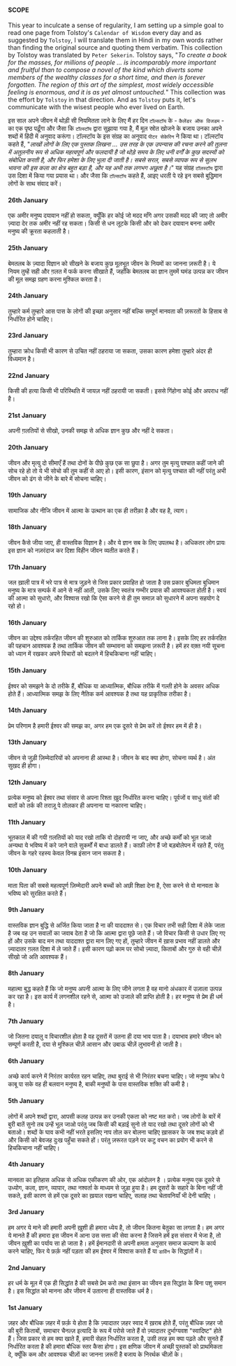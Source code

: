 #### SCOPE
This year to inculcate a sense of regularity, I am setting up a simple goal to read one page from Tolstoy's `Calendar of Wisdom` every day and as suggested by `Tolstoy`, I will translate them in Hindi in my own words rather than finding the original source and quoting them verbatim. This collection by Tolstoy was translated by `Peter Sekerin`. Tolstoy says, "*To create a book for the masses, for millions of people ... is incomparably more important and fruitful than to compose a novel of the kind which diverts some members of the wealthy classes for a short time, and then is forever forgotten. The region of this art of the simplest, most widely accessible feeling is enormous, and it is as yet almost untouched.*" This collection was the effort by `Tolstoy` in that direction. And as `Tolstoy` puts it, let's communicate with the wisest people who ever lived on Earth. 

इस साल अपने जीवन में थोड़ी सी नियमितता लाने के लिए मैं हर दिन `टॉल्सटॉय` के - `कैलेंडर ऑफ विजडम` - का एक पृष्ठ पढ़ूँगा और जैसा कि `टॉल्स्टॉय` द्वारा सुझाया गया है, मैं मूल स्रोत खोजने के बजाय उनका अपने शब्दों में हिंदी में अनुवाद करूंगा। टॉल्स्टॉय के इस संग्रह का अनुवाद `पीटर सेकेरिन` ने किया था। टॉल्स्टॉय कहते हैं, "*लाखों लोगों के लिए एक पुस्तक लिखना  ... उस तरह के एक उपन्यास की रचना करने की तुलना में अतुलनीय रूप से अधिक महत्वपूर्ण और फलदायी है जो थोड़े समय के लिए धनी वर्गों के कुछ सदस्यों को संबोधित करती है, और फिर हमेशा के लिए भुला दी जाती है। सबसे सरल, सबसे व्यापक रूप से सुलभ भावना की इस कला का क्षेत्र बहुत बड़ा है, और यह अभी तक लगभग अछूता है।*" यह संग्रह `टॉलस्टॉय` द्वारा उस दिशा में किया गया प्रयास था। और जैसा कि `टॉल्सटॉय` कहते हैं, आइए धरती पे रहे इन सबसे बुद्धिमान लोगों के साथ संवाद करें। 

#### 26th January
एक अमीर मनुष्य दयावान नहीं हो सकता, क्यूँकि हर कोई जो मदद माँगे अगर उसकी मदद की जाए तो अमीर ज़्यादा देर तक अमीर नहीं रह सकता। किसी से धन लूटके किसी और को देकर दयावान बनना अमीर मनुष्य की क्रूरता कहलाती है।
#### 25th January
बेमतलब के ज़्यादा विज्ञान को सीखने के बजाय कुछ मूलभूत जीवन के नियमों का जानना ज़रूरी है। ये नियम तुम्हें सही और ग़लत में फर्क करना सीखाते हैं, जहाँकि बेमतलब का ज्ञान तुममें घमंड उत्पन्न कर जीवन की मूल समझ ग्रहण करना मुश्किल करता है। 
#### 24th January
तुम्हारे कर्म तुम्हारे आस पास के लोगों की इच्छा अनुसार नहीं बल्कि सम्पूर्ण मानवता की ज़रूरतों के हिसाब से निर्धारित होने चाहिए। 
#### 23rd January
तुम्हारा क्रोध किसी भी कारण से उचित नहीं ठहराया जा सकता, उसका कारण हमेशा तुम्हारे अंदर ही विध्यमान है। 
#### 22nd January
किसी की हत्या किसी भी परिस्थिति में जायज़ नहीं ठहरायी जा सकती। इससे गिंहोना कोई और अपराध नहीं है। 
#### 21st January
अपनी ग़लतियों से सीखो, उनकी समझ से अधिक ज्ञान कुछ और नहीं दे सकता। 
#### 20th January
जीवन और मृत्यु दो सीमाएँ हैं तथा दोनों के पीछे कुछ एक सा छुपा है। अगर तुम मृत्यु पश्चात कहीं जाने की सोच रहे हो तो ये भी सोचो की तुम कहीं से आए हो। इसी कारण, इंसान को मृत्यु पश्चात की नहीं परंतु अभी जीवन को ढंग से जीने के बारे में सोचना चाहिए। 
#### 19th January
सामाजिक और नीजि जीवन में आत्मा के उत्थान का एक ही तरीक़ा है और वह है, त्याग।
#### 18th January
जीवन कैसे जीया जाए, ही वास्तविक विज्ञान है। और ये ज्ञान सब के लिए उपलब्ध है। अधिकतर लोग प्रायः इस ज्ञान को नज़रंदाज कर दिशा विहीन जीवन व्यतीत करते हैं। 
#### 17th January
जल ख़ाली पात्र में भरे पात्र से मात्र जुड़ने से जिस प्रकार प्रवाहित हो जाता है उस प्रकार बुधिमता बुधिमान मनुष्य के मात्र सम्पर्क में आने से नहीं आती, उसके लिए स्वतंत्र गम्भीर प्रयास की आवश्यकता होती है। स्वयं की आत्मा को सुधारो, और विश्वास रखो कि ऐसा  करने से ही तुम समाज़ को सुधारने में अपना सहयोग दे रहो हो।
#### 16th January
जीवन का उद्देश्य तर्करहित जीवन की शुरुआत को तार्किक शुरुआत तक लाना है। इसके लिए हर तर्करहित की पहचान आवश्यक है तथा तार्किक जीवन की सम्भावना को समझना ज़रूरी है। हमें हर वक़्त नयी सूचना को ध्यान में रखकर अपने विचारों को बदलने में हिचकिचाना नहीं चाहिए। 
#### 15th January
ईश्वर को समझने के दो तरीके हैं, बौधिक या आध्यात्मिक, बौधिक तरीके  में गल्ती होने के अवसर अधिक होते हैं। आध्यात्मिक समझ के लिए नैतिक कर्म  आवश्यक है तथा यह प्राकृतिक तरीका है।
#### 14th January
प्रेम परिणाम है हमारी ईश्वर की समझ का, अगर हम एक दूसरे से प्रेम करें तो ईश्वर हम में ही है। 
#### 13th January
जीवन से जुड़ी ज़िम्मेदारियों को अपनाना ही आस्था है। जीवन के बाद क्या होगा, सोचना व्यर्थ है। अंत सुखद ही होगा।
#### 12th January
प्रत्येक मनुष्य को ईश्वर तथा संसार से अपना रिश्ता ख़ुद निर्धारित करना चाहिए। पूर्वजों व साधु संतों की बातों को तर्क की तराज़ू पे तोलकर ही अपनाना या नकारना चाहिए। 
#### 11th January
भूतकाल में की गयी ग़लतियों को याद रखो ताकि वो दोहरायी ना जाए, और अच्छे कर्मों को भूल जाओ अन्यथा ये भविष्य में करे  जाने वाले सुकर्मों में बाधा डालते हैं। काफ़ी लोग हैं जो बड़बोलेपन में रहते हैं, परंतु जीवन के गहरे रहस्य केवल विनम्र इंसान जान सकता है। 
#### 10th January
माता पिता की सबसे महत्वपूर्ण ज़िम्मेदारी अपने बच्चों को अछी शिक्षा देना है, ऐसा करने से वो मानवता के भविष्य को सुरक्षित करते हैं।
#### 9th January
वास्तविक ज्ञान बुद्धि से अर्जित किया जाता है ना की याददाश्त से। एक विचार तभी सही दिशा में लेके जाता है जब वह उन सवालों का जवाब देता है जो कि आत्मा द्वारा पूछे जाते हैं। जो विचार किसी से उधार लिए गए हों और उसके बाद मन तथा याददाश्त द्वारा मान लिए गए हों, तुम्हारे जीवन में ख़ास प्रभाव नहीं डालते और ज़्यादातर ग़लत दिशा में ले जाते हैं। इसी कारण पढ़ो काम पर सोचो ज़्यादा, किताबों और गुरु से वही चीज़ें सीखो जो अति आवश्यक हैं।   
#### 8th January
महात्मा बुद्ध कहते हैं कि जो मनुष्य अपनी आत्मा के लिए जीने लगता है वह मानो अंधकार में उज़ाला उत्पन्न कर रहा है। इस कार्य में लगनशील रहने से, आत्मा को उजाले की प्राप्ति होती है। हर मनुष्य से प्रेम ही धर्म है।
#### 7th January
जो जितना दयालु व विचारशील होता है वह दूसरों में उतना ही दया भाव पाता है। दयाभाव हमारे जीवन को सम्पूर्ण करती है, दया से मुश्किल चीज़ें आसान और उबाऊ चीज़ें लुभावनी हो जाती है।
#### 6th January
अच्छे कार्य करने में निरंतर कार्यरत रहन चाहिए, तथा बुराई से भी निरंतर बचना चाहिए। जो मनुष्य क्रोध पे काबू पा सके वह ही बलवान मनुष्य है, बाकी मनुष्यों के पास वास्तविक शक्ति की कमी है। 
#### 5th January
लोगों में अपने शब्दों द्वारा, आपसी कलह उत्पन्न कर उनकी एकता को नष्ट मत करो। जब लोगों के बारें में बुरी बातें सुनो तब उन्हें भूल जाओ परंतु जब किसी की बड़ाई सुनो तो याद रखो तथा दूसरे लोगों को भी बताओ। शब्दों के घाव कभी नहीं भरते इसलिए नाप तोल कर बोलना चाहिए ख़ासकर के जब शब्द कड़वे हों और किसी को बेवजह दुःख पहुँचा सकते हों। परंतु ज़रूरत पड़ने पर कटु वचन का प्रयोग भी करने से हिचकिचाना नहीं चाहिए।  
#### 4th January
मानवता का इतिहास अधिक से अधिक एकीकरण की ओर, एक आंदोलन है । प्रत्येक मनुष्य एक दूसरे से उध्योग, कला, ज्ञान, व्यापार, तथा नश्वर्ता के माध्यम से जुड़ा हुया है। हम  दूसरों के सहारे के बिना नहीं जी सकते, इसी कारण से हमें एक दूसरे का ख़याल रखना चाहिए, सलाह तथा चेतावनियाँ भी देनी चाहिए ।
#### 3rd January
हम अगर ये माने की हमारी अपनी ख़ुशी ही हमारा ध्येय है, तो जीवन कितना बेतुका सा लगता है। हम अगर ये मानते हैं की हमारा इस जीवन में आना उस सत्ता की सेवा करना है जिसने हमें इस संसार में भेजा है, तो जीवन ख़ुशी का पर्याय सा हो जाता है। हमें ईमानदारी से अपनी क्षमता अनुसार समाज कल्याण के कार्य करने चाहिए, फिर ये फ़र्क़ नहीं पड़ता की हम ईश्वर में विश्वास करते हैं या `डार्विन` के सिद्धांतों में।
#### 2nd January
हर धर्म के मूल में एक ही सिद्धांत है की सबसे प्रेम करो तथा इंसान का जीवन इस सिद्धांत के बिना पशु समान है। इस सिद्धांत को मानना और जीवन में उतारना ही वास्तविक धर्म है।
#### 1st January
ज़हर और बौधिक ज़हर में फ़र्क़ ये होता है कि ज़्यादातर ज़हर स्वाद में ख़राब होते हैं, परंतु बौधिक ज़हर जो की बुरी किताबों, समाचार चैनल्ज़ इत्यादि के रूप में परोसे जाते हैं वो ज़्यादातर दुर्भाग्यवश "स्वादिष्ट" होते हैं। जिस प्रकार से हम क्या खाते हैं, हमारी सेहत निर्धारित करता है, उसी तरह हम क्या पढ़ते और सुनते हैं निर्धारित करता है की हमारा बौधिक स्तर कैसा होगा। इस क्षणिक जीवन में अच्छी पुस्तकों को प्राथमिकता दे, क्यूँकि कम और आवश्यक चीज़ों का जानना ज़रूरी है बजाय के निरर्थक चीज़ों के।